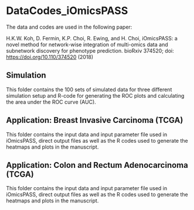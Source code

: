 # DataCodes_iOmicsPASS

The data and codes are used in the following paper:

H.K.W. Koh, D. Fermin, K.P. Choi, R. Ewing, and H. Choi, iOmicsPASS: a novel method for network-wise integration of multi-omics data and subnetwork discovery for phenotype prediction. bioRxiv 374520; doi: https://doi.org/10.110/374520 (2018)

## Simulation 
This folder contains the 100 sets of simulated data for three different simulation setup and R-code for generating the ROC plots and calculating the area under the ROC curve (AUC).

## Application: Breast Invasive Carcinoma (TCGA)
This folder contains the input data and input parameter file used in iOmicsPASS, direct output files as well as the R codes used to generate the heatmaps and plots in the manuscript.


## Application: Colon and Rectum Adenocarcinoma (TCGA)
This folder contains the input data and input parameter file used in iOmicsPASS, direct output files as well as the R codes used to generate the heatmaps and plots in the manuscript.
